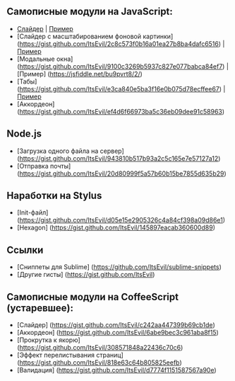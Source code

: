 ## Самописные модули на JavaScript:
* [Слайдер](https://gist.github.com/ItsEvil/425d719c656eba9dea737aa81a3d5226) | [Пример](https://jsfiddle.net/bxqexjp1/2/)
* [Слайдер с масштабированием фоновой картинки] (https://gist.github.com/ItsEvil/2c8c573f0b16a01ea27b8ba4dafc6516) | [Пример](https://jsfiddle.net/8tfrwnyo/4/)
* [Модальные окна] (https://gist.github.com/ItsEvil/9100c3269b5937c827e077babca84ef7) | [Пример] (https://jsfiddle.net/bu9pvrt8/2/)
* [Табы] (https://gist.github.com/ItsEvil/e3ca840e5ba3f16e0b075d78ecffee67) | [Пример](https://jsfiddle.net/f0nfnLe1/1/)
* [Аккордеон] (https://gist.github.com/ItsEvil/ef4d6f66973ba5c36eb09dee91c58963)

## Node.js
* [Загрузка одного файла на сервер] (https://gist.github.com/ItsEvil/943810b517b93a2c5c165e7e57127a12)
* [Отправка почты] (https://gist.github.com/ItsEvil/20d80999f5a57b60b15be7855d635b29)

## Наработки на Stylus
* [Init-файл] (https://gist.github.com/ItsEvil/d05e15e2905326c4a84cf398a09d86e1)
* [Hexagon] (https://gist.github.com/ItsEvil/145897eacab360600d89)

## Ссылки
* [Сниппеты для Sublime] (https://github.com/ItsEvil/sublime-snippets)
* [Другие гисты] (https://gist.github.com/ItsEvil)


## Самописные модули на CoffeeScript (устаревшее):
* [Слайдер] (https://gist.github.com/ItsEvil/c242aa447399b69cb1de)
* [Аккордеон] (https://gist.github.com/ItsEvil/6abe9bec3c961aba8f15)
* [Прокрутка к якорю] (https://gist.github.com/ItsEvil/308571848a22436c70c6)
* [Эффект перелистывания страниц] (https://gist.github.com/ItsEvil/818e63c64b805825eefb)
* [Валидация] (https://gist.github.com/ItsEvil/d7774f1151587567a90e)
